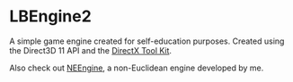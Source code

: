 # LBEngine2

A simple game engine created for self-education purposes. Created using the Direct3D 11 API and the [DirectX Tool Kit](https://github.com/microsoft/DirectXTK).

Also check out [NEEngine](https://github.com/dmigranov/NEEngine), a non-Euclidean engine developed by me.
